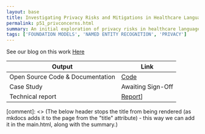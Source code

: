 ```yaml
---
layout: base
title: Investigating Privacy Risks and Mitigations in Healthcare Language Models
permalink: p51_privconcerns.html
summary: An initial exploration of privacy risks in healthcare language models, including privacy-preserving techniques applied before or after model training, and evaluating their effectiveness with privacy attacks.
tags: ['FOUNDATION MODELS', 'NAMED ENTITY RECOGNITION', 'PRIVACY']
---
```


See our blog on this work [Here](https://nhsengland.github.io/datascience/articles/2024/04/11/privLM/)

| Output | Link |
| ---- | ---- |
| Open Source Code & Documentation | [Code](https://github.com/nhsengland/priv-lm-health) |
| Case Study | Awaiting Sign-Off |
| Technical report | [Report](https://github.com/nhsengland/priv-lm-health/blob/main/reports/Healthcare_LLM_Privacy_VS_v1.0.pdf)] |

[comment]: <> (The below header stops the title from being rendered (as mkdocs adds it to the page from the "title" attribute) - this way we can add it in the main.html, along with the summary.)
#
